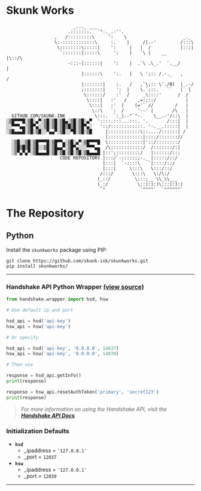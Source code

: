 # Skunk Works
```
                         _..._ ___
                       .:::::::.  `"-._.-''.
                  ,   /:::::::::\     ':    \                     _._
                  \:-::::::::::::\     :.    |     /|.-'         /:::\ 
                   \::::::::\:::::|    ':     |   |  /           |:::|
                    `:::::::|:::::\     ':    |   `\ |    __     |\::/\ 
                       -:::-|::::::|    ':    |  .`\ .\_.'  `.__/      |
                            |::::::\    ':.   |   \ ';:: /.-._   ,    /
                            |:::::::|    :.   /   ,`\;:: \'./0)  |_.-/
                            ;:::::::|    ':  |    \.`;::.   ``   |  |
                             \::::::/    :'  /     _\::::'      /  /
                              \::::|   :'   /    ,=:;::/           |
                               \:::|   :'  |    (='` //        /   |
                                \::\   `:  /     '--' |       /\   |
  GITHUB.COM/SKUNK-INK           \:::.  `:_|.-"`"-.    \__.-'/::\  |
░▒█▀▀▀█░▒█░▄▀░▒█░▒█░▒█▄░▒█░▒█░▄▀  '::::.:::...:::. '.       /:::|  |
░░▀▀▀▄▄░▒█▀▄░░▒█░▒█░▒█▒█▒█░▒█▀▄░   '::/::::::::::::. '-.__.:::::|  |
░▒█▄▄▄█░▒█░▒█░░▀▄▄▀░▒█░░▀█░▒█░▒█     |::::::::::::\::..../::::::| /
                                     |:::::::::::::|::::/::::::://
  ░▒█░░▒█░▒█▀▀▀█░▒█▀▀▄░▒█░▄▀░▒█▀▀▀█  \:::::::::::::|'::/::::::::/
  ░▒█▒█▒█░▒█░░▒█░▒█▄▄▀░▒█▀▄░░░▀▀▀▄▄  /\::::::::::::/  /:::::::/:|
  ░▒▀▄▀▄▀░▒█▄▄▄█░▒█░▒█░▒█░▒█░▒█▄▄▄█ |::';:::::::::/   |::::::/::;
                    CODE REPOSITORY |:::/`-:::::;;-._ |:::::/::/
                                    |:::|  `-::::\   `|::::/::/
                                    |:::|     \:::\   \:::/::/
                                   /:::/       \:::\   \:/\:/
                                  (_::/         \:::;__ \\_\\___
                                  (_:/           \::):):)\:::):):)
                                   `"             `""""`  `""""""`   
```
# **The Repository**
## **Python**
Install the `skunkworks` package using PIP:
```
git clone https://github.com/skunk-ink/skunkworks.git
pip install skunkworks/
```

***

### **Handshake API Python Wrapper** [(view source)](handshake/wrapper.py)

```python
from handshake.wrapper import hsd, hsw

# Use default ip and port

hsd_api = hsd('api-key')
hsw_api = hsw('api-key')

# Or specify

hsd_api = hsd('api-key', '0.0.0.0', 14037)
hsw_api = hsw('api-key', '0.0.0.0', 14039)

# Then use

response = hsd_api.getInfo()
print(response)

response = hsw_api.resetAuthToken('primary', 'secret123')
print(response)

```
> *For more information on using the Handshake API, visit the **[Handshake API Docs](https://hsd-dev.org/api-docs/#introduction)***


### **Initialization Defaults**
 - **`hsd`**
   - _ipaddress = `'127.0.0.1'`
   - _port = `12037`
 - **`hsw`**
   - _ipaddress = `'127.0.0.1'`
   - _port = `12039`

***